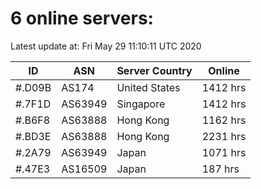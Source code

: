 # 6 online servers:

Latest update at: Fri May 29 11:10:11 UTC 2020

| ID | ASN | Server Country | Online |
| -- | --- | -------------- | ------ |
| #.D09B | AS174 | United States | 1412 hrs |
| #.7F1D | AS63949 | Singapore | 1412 hrs |
| #.B6F8 | AS63888 | Hong Kong | 1162 hrs |
| #.BD3E | AS63888 | Hong Kong | 2231 hrs |
| #.2A79 | AS63949 | Japan | 1071 hrs |
| #.47E3 | AS16509 | Japan | 187 hrs |

